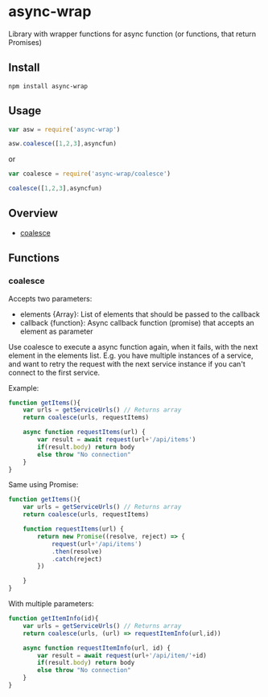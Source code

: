 # async-wrap
Library with wrapper functions for async function (or functions, that return Promises)

## Install
`npm install async-wrap`

## Usage
```javascript
var asw = require('async-wrap')

asw.coalesce([1,2,3],asyncfun)
```
or
```javascript
var coalesce = require('async-wrap/coalesce')

coalesce([1,2,3],asyncfun)
```


## Overview
- [coalesce](#coalesce)


## Functions

### coalesce

Accepts two parameters:
- elements {Array}: List of elements that should be passed to the callback
- callback {function}: Async callback function (promise) that accepts an element as parameter

Use coalesce to execute a async function again, when it fails, with the next element in the elements list. E.g. you have multiple instances of a service, and want to retry the request with the next service instance if you can't connect to the first service.

Example:
```javascript
function getItems(){
    var urls = getServiceUrls() // Returns array
    return coalesce(urls, requestItems)

    async function requestItems(url) {
        var result = await request(url+'/api/items')
        if(result.body) return body
        else throw "No connection"
    }
}
```

Same using Promise:
```javascript
function getItems(){
    var urls = getServiceUrls() // Returns array
    return coalesce(urls, requestItems)

    function requestItems(url) {
        return new Promise((resolve, reject) => {
            request(url+'/api/items')
            .then(resolve)
            .catch(reject)
        })

    }
}
```

With multiple parameters:
```javascript
function getItemInfo(id){
    var urls = getServiceUrls() // Returns array
    return coalesce(urls, (url) => requestItemInfo(url,id))

    async function requestItemInfo(url, id) {
        var result = await request(url+'/api/item/'+id)
        if(result.body) return body
        else throw "No connection"
    }
}
```

